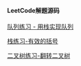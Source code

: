 #### LeetCode解题源码

[队列练习 - 用栈实现队列](https://github.com/MSTGit/Algorithm/tree/master/LeetCode/Queue)

[栈练习-有效的括号](https://github.com/MSTGit/Algorithm/tree/master/LeetCode/Stack)

[二叉树练习-翻转二叉树](https://github.com/MSTGit/Algorithm/tree/master/LeetCode/BinaryTree)

